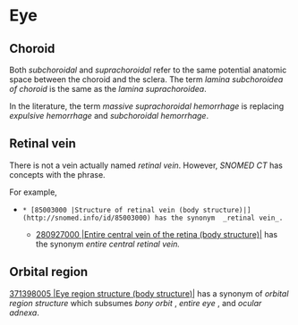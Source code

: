 # Eye

## Choroid

Both  _subchoroidal_ and  _suprachoroidal_ refer to the same potential anatomic space between the choroid and the sclera. The term  _lamina subchoroidea of choroid_ is the same as the  _lamina suprachoroidea_.

In the literature, the term  _massive suprachoroidal hemorrhage_ is replacing  _expulsive hemorrhage_ and  _subchoroidal hemorrhage_.

## Retinal vein

There is not a vein actually named  _retinal vein_. However,  _SNOMED CT_ has concepts with the phrase.

For example,

  *     * [85003000 |Structure of retinal vein (body structure)|](http://snomed.info/id/85003000) has the synonym  _retinal vein_.
    * [280927000 |Entire central vein of the retina (body structure)|](http://snomed.info/id/280927000) has the synonym  _entire central retinal vein._

## Orbital region

[371398005 |Eye region structure (body structure)|](http://snomed.info/id/371398005) has a synonym of  _orbital region structure_ which subsumes  _bony orbit_ ,  _entire_  _eye_ , and  _ocular adnexa_.

  

